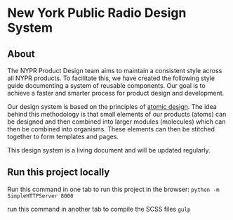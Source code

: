 # New York Public Radio Design System

## About

The NYPR Product Design team aims to maintain a consistent style across all NYPR products. To facilitate this, we have created the following style guide documenting a system of reusable components. Our goal is to achieve a faster and smarter process for product design and development.

Our design system is based on the principles of [atomic design](http://bradfrost.com/blog/post/atomic-web-design). The idea behind this methodology is that small elements of our products (atoms) can be designed and then combined into larger modules (molecules) which can then be combined into organisms. These elements can then be stitched together to form templates and pages.

This design system is a living document and will be updated regularly.

## Run this project locally
Run this command in one tab to run this project in the browser:
`python -m SimpleHTTPServer 8000`

run this command in another tab to compile the SCSS files
`gulp`
